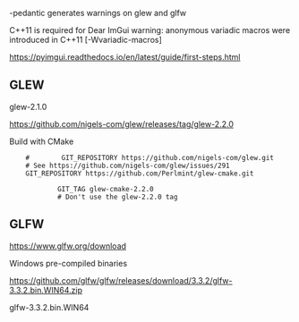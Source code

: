 -pedantic generates warnings on glew and glfw

C++11 is required for Dear ImGui
warning: anonymous variadic macros were introduced in C++11 [-Wvariadic-macros]

https://pyimgui.readthedocs.io/en/latest/guide/first-steps.html

## GLEW


glew-2.1.0

https://github.com/nigels-com/glew/releases/tag/glew-2.2.0

Build with CMake

        #        GIT_REPOSITORY https://github.com/nigels-com/glew.git
        # See https://github.com/nigels-com/glew/issues/291
        GIT_REPOSITORY https://github.com/Perlmint/glew-cmake.git   
        
                GIT_TAG glew-cmake-2.2.0
                # Don't use the glew-2.2.0 tag


## GLFW
https://www.glfw.org/download

Windows pre-compiled binaries

https://github.com/glfw/glfw/releases/download/3.3.2/glfw-3.3.2.bin.WIN64.zip

glfw-3.3.2.bin.WIN64